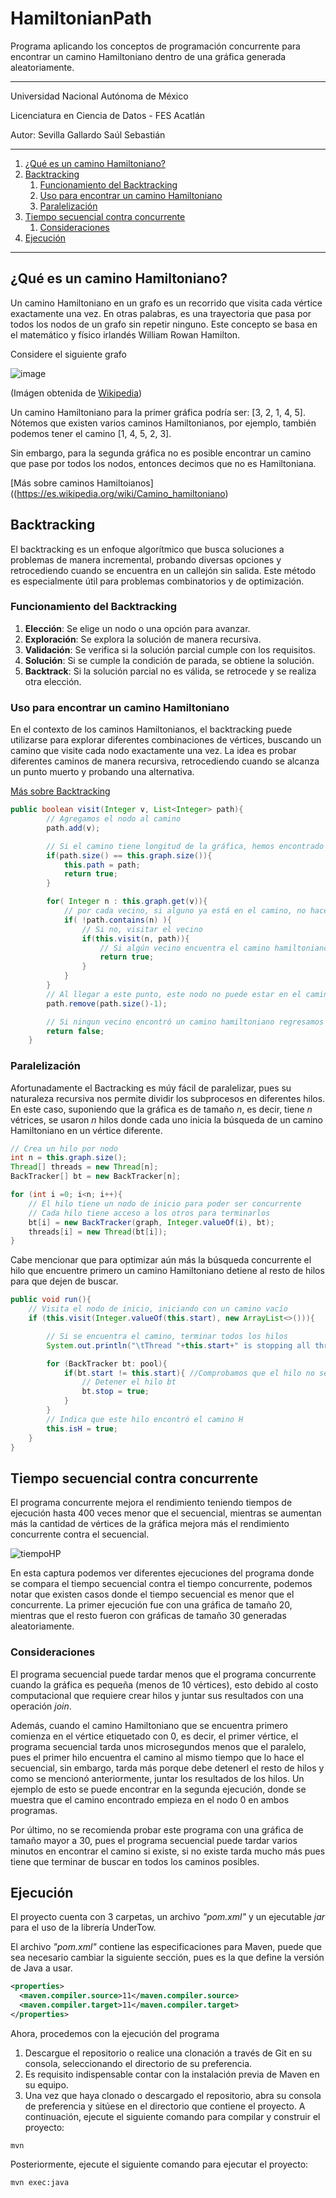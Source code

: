 # HamiltonianPath
Programa aplicando los conceptos de programación concurrente para encontrar un camino Hamiltoniano dentro de una gráfica generada aleatoriamente.

-----------------------------------
Universidad Nacional Autónoma de México

Licenciatura en Ciencia de Datos - FES Acatlán

Autor: Sevilla Gallardo Saúl Sebastián

-----------------------------------
1. [¿Qué es un camino Hamiltoniano?](#hampath)
2. [Backtracking](#backtracking)
    1. [Funcionamiento del Backtracking](#funcionamiento-del-backtracking)
    2. [Uso para encontrar un camino Hamiltoniano](#uso)
    3. [Paralelización](#paralelización)
1. [Tiempo secuencial contra concurrente](#tiempo-secuencial-contra-concurrente)
    1. [Consideraciones](#consideraciones)
1. [Ejecución](#ejecución)
-----------------------------------
## ¿Qué es un camino Hamiltoniano? <a name="hampath"></a>
Un camino Hamiltoniano en un grafo es un recorrido que visita cada vértice exactamente una vez. En otras palabras, es una trayectoria que pasa por todos los nodos de un grafo sin repetir ninguno. Este concepto se basa en el matemático y físico irlandés William Rowan Hamilton.

Considere el siguiente grafo

![image](https://github.com/saulsevilla/HamiltonianPath/assets/100658499/ea39fea9-8a4e-4857-b430-8708f9dbb8b7)

(Imágen obtenida de [Wikipedia](https://es.wikipedia.org/wiki/Teor%C3%ADa_de_grafos#/media/Archivo:Connexe_et_pas_connexe.svg))

Un camino Hamiltoniano para la primer gráfica podría ser: \[3, 2, 1, 4, 5\]. Nótemos que existen varios caminos Hamiltonianos, por ejemplo, también podemos tener el camino \[1, 4, 5, 2, 3\].

Sin embargo, para la segunda gráfica no es posible encontrar un camino que pase por todos los nodos, entonces decimos que no es Hamiltoniana.

[Más sobre caminos Hamiltoianos]((https://es.wikipedia.org/wiki/Camino_hamiltoniano)

## Backtracking

El backtracking es un enfoque algorítmico que busca soluciones a problemas de manera incremental, probando diversas opciones y retrocediendo cuando se encuentra en un callejón sin salida. Este método es especialmente útil para problemas combinatorios y de optimización.

### Funcionamiento del Backtracking
1. **Elección**: Se elige un nodo o una opción para avanzar.
2. **Exploración**: Se explora la solución de manera recursiva.
3. **Validación**: Se verifica si la solución parcial cumple con los requisitos.
4. **Solución**: Si se cumple la condición de parada, se obtiene la solución.
5. **Backtrack**: Si la solución parcial no es válida, se retrocede y se realiza otra elección.

### Uso para encontrar un camino Hamiltoniano <a name="uso"></a>
En el contexto de los caminos Hamiltonianos, el backtracking puede utilizarse para explorar diferentes combinaciones de vértices, buscando un camino que visite cada nodo exactamente una vez. La idea es probar diferentes caminos de manera recursiva, retrocediendo cuando se alcanza un punto muerto y probando una alternativa.

[Más sobre Backtracking](https://es.wikipedia.org/wiki/Vuelta_atr%C3%A1s)

~~~java
public boolean visit(Integer v, List<Integer> path){
        // Agregamos el nodo al camino
        path.add(v);

        // Si el camino tiene longitud de la gráfica, hemos encontrado el camino Hamiltoniano
        if(path.size() == this.graph.size()){
            this.path = path;
            return true;
        }

        for( Integer n : this.graph.get(v)){
            // por cada vecino, si alguno ya está en el camino, no hacer nada
            if( !path.contains(n) ){
                // Si no, visitar el vecino
                if(this.visit(n, path)){
                    // Si algún vecino encuentra el camino hamiltoniano, entonces hemos terminado
                    return true;
                }
            }
        }
        // Al llegar a este punto, este nodo no puede estar en el camino en esta posición
        path.remove(path.size()-1);

        // Si ningun vecino encontró un camino hamiltoniano regresamos falso
        return false;
    }
~~~
### Paralelización
Afortunadamente el Bactracking es múy fácil de paralelizar, pues su naturaleza recursiva nos permite dividir los subprocesos en diferentes hilos. En este caso, suponiendo que la gráfica es de tamaño $n$, es decir, tiene $n$ vétrices, se usaron $n$ hilos donde cada uno inicia la búsqueda de un camino Hamiltoniano en un vértice diferente.

~~~java
// Crea un hilo por nodo
int n = this.graph.size();
Thread[] threads = new Thread[n];
BackTracker[] bt = new BackTracker[n];

for (int i =0; i<n; i++){
    // El hilo tiene un nodo de inicio para poder ser concurrente
    // Cada hilo tiene acceso a los otros para terminarlos
    bt[i] = new BackTracker(graph, Integer.valueOf(i), bt);
    threads[i] = new Thread(bt[i]);
}
~~~

Cabe mencionar que para optimizar aún más la búsqueda concurrente el hilo que encuentre primero un camino Hamiltoniano detiene al resto de hilos para que dejen de buscar.

~~~java
public void run(){
    // Visita el nodo de inicio, iniciando con un camino vacío
    if (this.visit(Integer.valueOf(this.start), new ArrayList<>())){

        // Si se encuentra el camino, terminar todos los hilos
        System.out.println("\tThread "+this.start+" is stopping all threads");

        for (BackTracker bt: pool){
            if(bt.start != this.start){ //Comprobamos que el hilo no se detenga a si mismo
                // Detener el hilo bt
                bt.stop = true;
            }
        }
        // Indica que este hilo encontró el camino H
        this.isH = true;
    }
}
~~~

## Tiempo secuencial contra concurrente
El programa concurrente mejora el rendimiento teniendo tiempos de ejecución hasta 400 veces menor que el secuencial, mientras se aumentan más la cantidad de vértices de la gráfica mejora más el rendimiento concurrente contra el secuencial.

![tiempoHP](https://github.com/saulsevilla/HamiltonianPath/assets/100658499/c48e431c-20dc-4b2c-8ffa-974ec77519ce)

En esta captura podemos ver diferentes ejecuciones del programa donde se compara el tiempo secuencial contra el tiempo concurrente, podemos notar que existen casos donde el tiempo secuencial es menor que el concurrente. La primer ejecución fue con una gráfica de tamaño 20, mientras que el resto fueron con gráficas de tamaño 30 generadas aleatoriamente.

### Consideraciones

El programa secuencial puede tardar menos que el programa concurrente cuando la gráfica es pequeña (menos de 10 vértices), esto debido al costo computacional que requiere crear hilos y juntar sus resultados con una operación *join*.

Además, cuando el camino Hamiltoniano que se encuentra primero comienza en el vértice etiquetado con 0, es decir, el primer vértice, el programa secuencial tarda unos microsegundos menos que el paralelo, pues el primer hilo encuentra el camino al mismo tiempo que lo hace el secuencial, sin embargo, tarda más porque debe detenerl el resto de hilos y como se mencionó anteriormente, juntar los resultados de los hilos.
Un ejemplo de esto se puede encontrar en la segunda ejecución, donde se muestra que el camino encontrado empieza en el nodo 0 en ambos programas.

Por último, no se recomienda probar este programa con una gráfica de tamaño mayor a 30, pues el programa secuencial puede tardar varios minutos en encontrar el camino si existe, si no existe tarda mucho más pues tiene que terminar de buscar en todos los caminos posibles.

## Ejecución
El proyecto cuenta con 3 carpetas, un archivo *"pom.xml"* y un ejecutable *jar* para el uso de la librería UnderTow.

El archivo *"pom.xml"* contiene las especificaciones para Maven, puede que sea necesario cambiar la siguiente sección, pues es la que define la versión de Java a usar.
~~~xml
<properties>
  <maven.compiler.source>11</maven.compiler.source>
  <maven.compiler.target>11</maven.compiler.target>
</properties>
~~~

Ahora, procedemos con la ejecución del programa

1. Descargue el repositorio o realice una clonación a través de Git en su consola, seleccionando el directorio de su preferencia.
1. Es requisito indispensable contar con la instalación previa de Maven en su equipo.
1. Una vez que haya clonado o descargado el repositorio, abra su consola de preferencia y sitúese en el directorio que contiene el proyecto. A continuación, ejecute el siguiente comando para compilar y construir el proyecto:
~~~
mvn
~~~
Posteriormente, ejecute el siguiente comando para ejecutar el proyecto:
~~~
mvn exec:java
~~~
